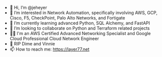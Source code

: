 - 👋 Hi, I’m @jeheyer
- 👀 I’m interested in Network Automation, specifically involving AWS, GCP, Cisco, F5, CheckPoint, Palo Alto Networks, and Fortigate
- 🌱 I’m currently learning advanced Python, SQL Alchemy, and FastAPI
- 💞️ I’m looking to collaborate on Python and Terraform related projects
- :man_teacher: I'm an AWS Certified Advanced Networking Specialist and Google Cloud Professional Cloud Network Engineer
- :metal: RIP Dime and Vinnie
- 📫 How to reach me: https://layer77.net

<!---
jeheyer/jeheyer is a ✨ special ✨ repository because its `README.md` (this file) appears on your GitHub profile.
You can click the Preview link to take a look at your changes.
--->
